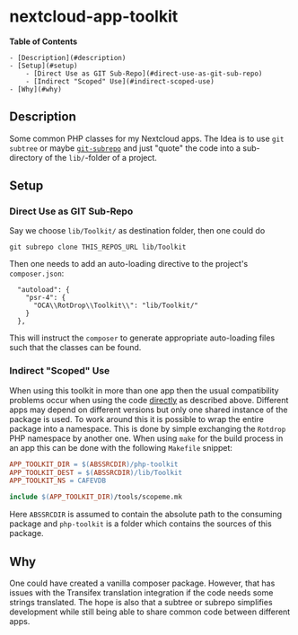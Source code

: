 # nextcloud-app-toolkit

<!-- markdown-toc start - Don't edit this section. Run M-x markdown-toc-refresh-toc -->
**Table of Contents**

    - [Description](#description)
    - [Setup](#setup)
        - [Direct Use as GIT Sub-Repo](#direct-use-as-git-sub-repo)
        - [Indirect "Scoped" Use](#indirect-scoped-use)
    - [Why](#why)

<!-- markdown-toc end -->

## Description

Some common PHP classes for my Nextcloud apps. The Idea is to use `git
subtree` or maybe
[`git-subrepo`](https://github.com/ingydotnet/git-subrepo) and just
"quote" the code into a sub-directory of the `lib/`-folder of a
project.

## Setup

### Direct Use as GIT Sub-Repo

Say we choose `lib/Toolkit/` as destination folder, then one could do
```
git subrepo clone THIS_REPOS_URL lib/Toolkit
```

Then one needs to add an auto-loading directive to the project's `composer.json`:
```
  "autoload": {
    "psr-4": {
      "OCA\\RotDrop\\Toolkit\\": "lib/Toolkit/"
    }
  },

```

This will instruct the `composer` to generate appropriate auto-loading
files such that the classes can be found.

### Indirect "Scoped" Use

When using this toolkit in more than one app then the usual
compatibility problems occur when using the code
[directly](#direct-use-as-git-sub-repo) as described above. Different
apps may depend on different versions but only one shared instance of
the package is used. To work around this it is possible to wrap the
entire package into a namespace. This is done by simple exchanging the
`Rotdrop` PHP namespace by another one. When using `make` for the
build process in an app this can be done with the following `Makefile`
snippet:

``` makefile
APP_TOOLKIT_DIR = $(ABSSRCDIR)/php-toolkit
APP_TOOLKIT_DEST = $(ABSSRCDIR)/lib/Toolkit
APP_TOOLKIT_NS = CAFEVDB

include $(APP_TOOLKIT_DIR)/tools/scopeme.mk
```

Here `ABSSRCDIR` is assumed to contain the absolute path to the
consuming package and `php-toolkit` is a folder which contains the
sources of this package.

## Why

One could have created a vanilla composer package. However, that has
issues with the Transifex translation integration if the code needs
some strings translated. The hope is also that a subtree or subrepo
simplifies development while still being able to share common code
between different apps.
